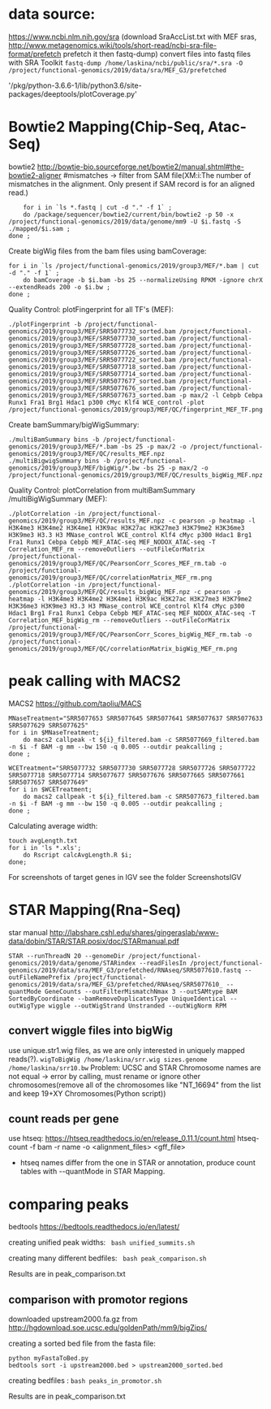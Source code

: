 # data source:
https://www.ncbi.nlm.nih.gov/sra (download SraAccList.txt with MEF sras, 
http://www.metagenomics.wiki/tools/short-read/ncbi-sra-file-format/prefetch
prefetch it then fastq-dump)
convert files into fastq files with SRA Toolkit
`fastq-dump /home/laskina/ncbi/public/sra/*.sra -O /project/functional-genomics/2019/data/sra/MEF_G3/prefetched`

'/pkg/python-3.6.6-1/lib/python3.6/site-packages/deeptools/plotCoverage.py'


# Bowtie2 Mapping(Chip-Seq, Atac-Seq)
bowtie2 http://bowtie-bio.sourceforge.net/bowtie2/manual.shtml#the-bowtie2-aligner
#mismatches -> filter from SAM file(XM:i:<N>The number of mismatches in the alignment. Only present if SAM record is for an aligned read.)
``` 
    for i in `ls *.fastq | cut -d "." -f 1` ;
    do /package/sequencer/bowtie2/current/bin/bowtie2 -p 50 -x /project/functional-genomics/2019/data/genome/mm9 -U $i.fastq -S ./mapped/$i.sam ;
done ;
 ```
Create bigWig files from the bam files using bamCoverage:
``` 
for i in `ls /project/functional-genomics/2019/group3/MEF/*.bam | cut -d "." -f 1` ;
	do bamCoverage -b $i.bam -bs 25 --normalizeUsing RPKM -ignore chrX --extendReads 200 -o $i.bw ;
done ;
 ```
Quality Control:
plotFingerprint for all TF's (MEF):
``` 
./plotFingerprint -b /project/functional-genomics/2019/group3/MEF/SRR5077732_sorted.bam /project/functional-genomics/2019/group3/MEF/SRR5077730_sorted.bam /project/functional-genomics/2019/group3/MEF/SRR5077728_sorted.bam /project/functional-genomics/2019/group3/MEF/SRR5077726_sorted.bam /project/functional-genomics/2019/group3/MEF/SRR5077722_sorted.bam /project/functional-genomics/2019/group3/MEF/SRR5077718_sorted.bam /project/functional-genomics/2019/group3/MEF/SRR5077714_sorted.bam /project/functional-genomics/2019/group3/MEF/SRR5077677_sorted.bam /project/functional-genomics/2019/group3/MEF/SRR5077676_sorted.bam /project/functional-genomics/2019/group3/MEF/SRR5077673_sorted.bam -p max/2 -l Cebpb Cebpa Runx1 Fra1 Brg1 Hdac1 p300 cMyc Klf4 WCE_control -plot /project/functional-genomics/2019/group3/MEF/QC/fingerprint_MEF_TF.png 
 ``` 
Create bamSummary/bigWigSummary:
``` 
./multiBamSummary bins -b /project/functional-genomics/2019/group3/MEF/*.bam -bs 25 -p max/2 -o /project/functional-genomics/2019/group3/MEF/QC/results_MEF.npz
./multiBigwigSummary bins -b /project/functional-genomics/2019/group3/MEF/bigWig/*.bw -bs 25 -p max/2 -o /project/functional-genomics/2019/group3/MEF/QC/results_bigWig_MEF.npz
```  
Quality Control:
plotCorrelation from multiBamSummary /multiBigWigSummary (MEF):
``` 
./plotCorrelation -in /project/functional-genomics/2019/group3/MEF/QC/results_MEF.npz -c pearson -p heatmap -l H3K4me3 H3K4me2 H3K4me1 H3K9ac H3K27ac H3K27me3 H3K79me2 H3K36me3 H3K9me3 H3.3 H3 MNase_control WCE_control Klf4 cMyc p300 Hdac1 Brg1 Fra1 Runx1 Cebpa Cebpb MEF_ATAC-seq MEF_NODOX_ATAC-seq -T Correlation_MEF_rm --removeOutliers --outFileCorMatrix /project/functional-genomics/2019/group3/MEF/QC/PearsonCorr_Scores_MEF_rm.tab -o /project/functional-genomics/2019/group3/MEF/QC/correlationMatrix_MEF_rm.png
./plotCorrelation -in /project/functional-genomics/2019/group3/MEF/QC/results_bigWig_MEF.npz -c pearson -p heatmap -l H3K4me3 H3K4me2 H3K4me1 H3K9ac H3K27ac H3K27me3 H3K79me2 H3K36me3 H3K9me3 H3.3 H3 MNase_control WCE_control Klf4 cMyc p300 Hdac1 Brg1 Fra1 Runx1 Cebpa Cebpb MEF_ATAC-seq MEF_NODOX_ATAC-seq -T Correlation_MEF_bigWig_rm --removeOutliers --outFileCorMatrix /project/functional-genomics/2019/group3/MEF/QC/PearsonCorr_Scores_bigWig_MEF_rm.tab -o /project/functional-genomics/2019/group3/MEF/QC/correlationMatrix_bigWig_MEF_rm.png
``` 

 # peak calling with MACS2
MACS2 https://github.com/taoliu/MACS
~~~
MNaseTreatment="SRR5077653 SRR5077645 SRR5077641 SRR5077637 SRR5077633 SRR5077629 SRR5077625"
for i in $MNaseTreatment;
	do macs2 callpeak -t ${i}_filtered.bam -c SRR5077669_filtered.bam -n $i -f BAM -g mm --bw 150 -q 0.005 --outdir peakcalling ;
done ;

WCETreatment="SRR5077732 SRR5077730 SRR5077728 SRR5077726 SRR5077722 SRR5077718 SRR5077714 SRR5077677 SRR5077676 SRR5077665 SRR5077661 SRR5077657 SRR5077649"
for i in $WCETreatment;
	do macs2 callpeak -t ${i}_filtered.bam -c SRR5077673_filtered.bam -n $i -f BAM -g mm --bw 150 -q 0.005 --outdir peakcalling ;
done ;
~~~
Calculating average width:
~~~
touch avgLength.txt
for i in 'ls *.xls';
	do Rscript calcAvgLength.R $i;
done;
~~~
For screenshots of target genes in IGV see the folder ScreenshotsIGV 
# STAR Mapping(Rna-Seq)
star manual http://labshare.cshl.edu/shares/gingeraslab/www-data/dobin/STAR/STAR.posix/doc/STARmanual.pdf
```
STAR --runThreadN 20 --genomeDir /project/functional-genomics/2019/data/genome/STARindex --readFilesIn /project/functional-genomics/2019/data/sra/MEF_G3/prefetched/RNAseq/SRR5077610.fastq --outFileNamePrefix /project/functional-genomics/2019/data/sra/MEF_G3/prefetched/RNAseq/SRR5077610_ --quantMode GeneCounts --outFilterMismatchNmax 3 --outSAMtype BAM SortedByCoordinate --bamRemoveDuplicatesType UniqueIdentical --outWigType wiggle --outWigStrand Unstranded --outWigNorm RPM
```
## convert wiggle files into bigWig
use unique.str1.wig files, as we are only interested in uniquely mapped reads(?). 
`wigToBigWig /home/laskina/srr.wig sizes.genome /home/laskina/srr10.bw`
Problem: UCSC and STAR Chromosome names are not equal -> error by calling, must rename or ignore other chromosomes(remove all of the chromosomes like "NT_16694" from the list and keep 19+XY Chromosomes(Python script))

## count reads per gene 
use htseq: https://htseq.readthedocs.io/en/release_0.11.1/count.html
htseq-count -f bam -r name -o <alignment_files> <gff_file>
* htseq names differ from the one in STAR or annotation, produce count tables with --quantMode in STAR Mapping.

# comparing peaks
bedtools https://bedtools.readthedocs.io/en/latest/


creating unified peak widths:
``` bash unified_summits.sh```


creating many different bedfiles:
``` bash peak_comparison.sh```

Results are in peak_comparison.txt

## comparison with promotor regions
downloaded upstream2000.fa.gz from http://hgdownload.soe.ucsc.edu/goldenPath/mm9/bigZips/

creating a sorted bed file from the fasta file:
``` 
python myFastaToBed.py
bedtools sort -i upstream2000.bed > upstream2000_sorted.bed
```

creating bedfiles :
``` bash peaks_in_promotor.sh ```

Results are in peak_comparison.txt
